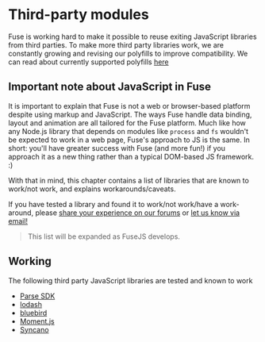 # Third-party modules

Fuse is working hard to make it possible to reuse exiting JavaScript libraries from third parties. To make more third party
libraries work, we are constantly growing and revising our polyfills to improve compatibility. We can read about currently supported polyfills [here](polyfills.md)

## Important note about JavaScript in Fuse

It is important to explain that Fuse is not a web or browser-based platform despite using markup and JavaScript. The ways Fuse handle data binding, layout and animation are all tailored for the Fuse platform. Much like how any Node.js library that depends on modules like `process` and `fs` wouldn't be expected to work in a web page, Fuse's approach to JS is the same. In short: you'll have greater success with Fuse (and more fun!) if you approach it as a new thing rather than a typical DOM-based JS framework. :)

With that in mind, this chapter contains a list of libraries that are known to work/not work, and explains workarounds/caveats.

If you have tested a library and found it to work/not work/have a work-around, please [share your experience on our forums](https://forums.fusetools.com/) or [let us know via email!](https://fuseopen.com/contact)

> This list will be expanded as FuseJS develops.

## Working

The following third party JavaScript libraries are tested and known to work

* [Parse SDK](https://github.com/parse-community/Parse-SDK-JS)
* [lodash](https://lodash.com)
* [bluebird](https://github.com/petkaantonov/bluebird)
* [Moment.js](http://momentjs.com)
* [Syncano](https://github.com/Syncano/syncano-js)

<!-- TODO: Add this section as we uncover incompatible libraries
## Known incompatibilities

(nothing yet)
-->
